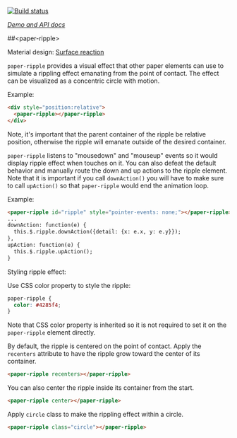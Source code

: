 
<!---

This README is automatically generated from the comments in these files:
paper-ripple.html

Edit those files, and our readme bot will duplicate them over here!
Edit this file, and the bot will squash your changes :)

The bot does some handling of markdown. Please file a bug if it does the wrong
thing! https://github.com/PolymerLabs/tedium/issues

-->

[![Build status](https://travis-ci.org/PolymerElements/paper-ripple.svg?branch=master)](https://travis-ci.org/PolymerElements/paper-ripple)

_[Demo and API docs](https://elements.polymer-project.org/elements/paper-ripple)_


##&lt;paper-ripple&gt;

Material design: [Surface reaction](https://www.google.com/design/spec/animation/responsive-interaction.html#responsive-interaction-surface-reaction)

`paper-ripple` provides a visual effect that other paper elements can
use to simulate a rippling effect emanating from the point of contact.  The
effect can be visualized as a concentric circle with motion.

Example:

```html
<div style="position:relative">
  <paper-ripple></paper-ripple>
</div>
```

Note, it's important that the parent container of the ripple be relative position, otherwise
the ripple will emanate outside of the desired container.

`paper-ripple` listens to "mousedown" and "mouseup" events so it would display ripple
effect when touches on it.  You can also defeat the default behavior and
manually route the down and up actions to the ripple element.  Note that it is
important if you call `downAction()` you will have to make sure to call
`upAction()` so that `paper-ripple` would end the animation loop.

Example:

```html
<paper-ripple id="ripple" style="pointer-events: none;"></paper-ripple>
...
downAction: function(e) {
  this.$.ripple.downAction({detail: {x: e.x, y: e.y}});
},
upAction: function(e) {
  this.$.ripple.upAction();
}
```

Styling ripple effect:

  Use CSS color property to style the ripple:

```css
paper-ripple {
  color: #4285f4;
}
```

  Note that CSS color property is inherited so it is not required to set it on
  the `paper-ripple` element directly.

By default, the ripple is centered on the point of contact.  Apply the `recenters`
attribute to have the ripple grow toward the center of its container.

```html
<paper-ripple recenters></paper-ripple>
```

You can also  center the ripple inside its container from the start.

```html
<paper-ripple center></paper-ripple>
```

Apply `circle` class to make the rippling effect within a circle.

```html
<paper-ripple class="circle"></paper-ripple>
```


